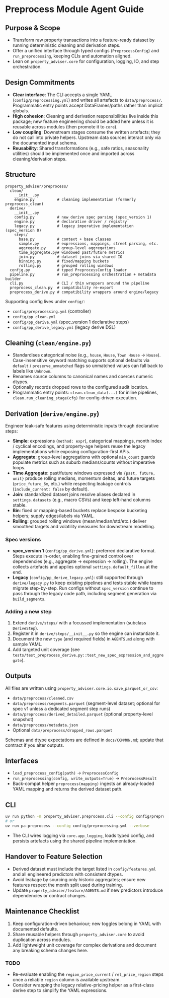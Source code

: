 # Preprocess Module Agent Guide

## Purpose & Scope
- Transform raw property transactions into a feature-ready dataset by running deterministic cleaning and derivation steps.
- Offer a unified interface through typed configs (`PreprocessConfig`) and `run_preprocessing`, keeping CLIs and automation aligned.
- Lean on `property_adviser.core` for configuration, logging, IO, and step orchestration.

## Design Commitments
- **Clear interface**: The CLI accepts a single YAML (`config/preprocessing.yml`) and writes all artefacts to `data/preprocess/`. Programmatic entry points accept DataFrames/paths rather than implicit globals.
- **High cohesion**: Cleaning and derivation responsibilities live inside this package; new feature engineering should be added here unless it is reusable across modules (then promote it to `core`).
- **Low coupling**: Downstream stages consume the written artefacts; they do not call into private helpers. Upstream data sources interact only via the documented input schema.
- **Reusability**: Shared transformations (e.g., safe ratios, seasonality utilities) should be implemented once and imported across cleaning/derivation steps.

## Structure
```
property_adviser/preprocess/
  clean/
    __init__.py
    engine.py          # cleaning implementation (formerly preprocess_clean)
  derive/
    __init__.py
    config.py          # new derive spec parsing (spec_version 1)
    engine.py          # declarative driver / registry
    legacy.py          # legacy imperative implementation (spec_version 0)
    steps/
      base.py          # context + base classes
      simple.py        # expressions, mappings, street parsing, etc.
      aggregate.py     # group-level aggregations
      time_aggregate.py# windowed past/future metrics
      join.py          # dataset joins via shared IO
      binning.py       # fixed/mapping buckets
      rolling.py       # grouped rolling windows
  config.py            # typed PreprocessConfig loader
  pipeline.py          # run_preprocessing orchestration + metadata builder
  cli.py               # CLI / thin wrappers around the pipeline
  preprocess_clean.py  # compatibility re-export
  preprocess_derive.py # compatibility wrappers around engine/legacy
```
Supporting config lives under `config/`:
- `config/preprocessing.yml` (controller)
- `config/pp_clean.yml`
- `config/pp_derive.yml` (spec_version 1 declarative steps)
- `config/pp_derive_legacy.yml` (legacy derive DSL)

## Cleaning (`clean/engine.py`)
- Standardises categorical noise (e.g., `house`, `House`, `Town House` → `House`). Case-insensitive keyword matching supports optional defaults via `default` / `preserve_unmatched` flags so unmatched values can fall back to labels like `Unknown`.
- Renames source columns to canonical names and coerces numeric dtypes.
- Optionally records dropped rows to the configured audit location.
- Programmatic entry points: `clean.clean_data(...)` for inline pipelines, `clean.run_cleaning_stage(cfg)` for config-driven execution.

## Derivation (`derive/engine.py`)
Engineer leak-safe features using deterministic inputs through declarative steps:
- **Simple**: expressions (`method: expr`), categorical mappings, month index / cyclical encodings, and property-age helpers reuse the legacy implementations while exposing configuration-first APIs.
- **Aggregate**: group-level aggregations with optional `min_count` guards populate metrics such as suburb medians/counts without imperative loops.
- **Time Aggregate**: past/future windows expressed via `{past, future, unit}` produce rolling medians, momentum deltas, and future targets (`price_future_6m`, etc.) while respecting leakage controls (`include_current: false` by default).
- **Join**: standardized dataset joins resolve aliases declared in `settings.datasets` (e.g., macro CSVs) and keep left-hand columns stable.
- **Bin**: fixed or mapping-based buckets replace bespoke bucketing helpers; supply edges/labels via YAML.
- **Rolling**: grouped rolling windows (mean/median/std/etc.) deliver smoothed targets and volatility measures for downstream modelling.

### Spec versions
- **spec_version 1** (`config/pp_derive.yml`): preferred declarative format. Steps execute in-order, enabling fine-grained control over dependencies (e.g., aggregate → expression → rolling). The engine collects artefacts and applies optional `settings.default_fillna` at the end.
- **Legacy** (`config/pp_derive_legacy.yml`): still supported through `derive/legacy.py` to keep existing pipelines and tests stable while teams migrate step-by-step. Run configs without `spec_version` continue to pass through the legacy code path, including segment generation via `build_segments`.

### Adding a new step
1. Extend `derive/steps/` with a focussed implementation (subclass `DeriveStep`).
2. Register it in `derive/steps/__init__.py` so the engine can instantiate it.
3. Document the new `type` (and required fields) in `AGENTS.md` along with sample YAML.
4. Add targeted unit coverage (see `tests/test_preprocess_derive.py::test_new_spec_expression_and_aggregate`).

## Outputs
All files are written using `property_adviser.core.io.save_parquet_or_csv`:
- `data/preprocess/cleaned.csv`
- `data/preprocess/segments.parquet` (segment-level dataset; optional for spec v1 unless a dedicated segment step runs)
- `data/preprocess/derived_detailed.parquet` (optional property-level snapshot)
- `data/preprocess/metadata.json`
- Optional `data/preprocess/dropped_rows.parquet`

Schemas and dtype expectations are defined in `docs/COMMON.md`; update that contract if you alter outputs.

## Interfaces
- `load_preprocess_config(path)` → `PreprocessConfig`
- `run_preprocessing(config, write_outputs=True)` → `PreprocessResult`
- Back-compat helper `preprocess(mapping)` ingests an already-loaded YAML mapping and returns the derived dataset path.

## CLI
```bash
uv run python -m property_adviser.preprocess.cli --config config/preprocessing.yml --verbose
# or
uv run pa-preprocess --config config/preprocessing.yml --verbose
```
- The CLI wires logging via `core.app_logging`, loads typed config, and persists artefacts using the shared pipeline implementation.

## Handover to Feature Selection
- Derived dataset must include the target listed in `config/features.yml` and all engineered predictors with consistent dtypes.
- Avoid leakage by sourcing only historic aggregates; ensure new features respect the month split used during training.
- Update `property_adviser/feature/AGENTS.md` if new predictors introduce dependencies or contract changes.

## Maintenance Checklist
1. Keep configuration-driven behaviour; new toggles belong in YAML with documented defaults.
2. Share reusable helpers through `property_adviser.core` to avoid duplication across modules.
3. Add lightweight unit coverage for complex derivations and document any breaking schema changes here.

### TODO
- Re-evaluate enabling the `region_price_current` / `rel_price_region` steps once a reliable `region` column is available upstream.
- Consider wrapping the legacy relative-pricing helper as a first-class derive step to simplify the YAML expressions.
